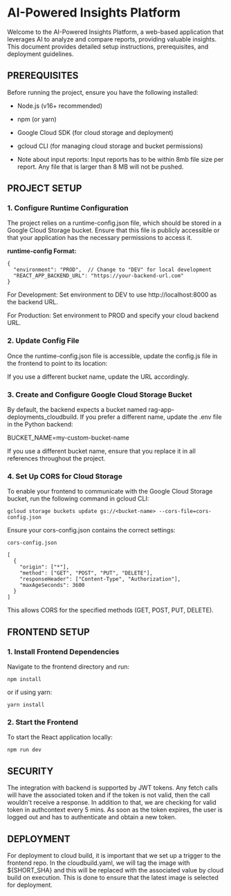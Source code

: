 # AI-Powered Insights Platform

Welcome to the AI-Powered Insights Platform, a web-based application that leverages AI to analyze and compare reports, providing valuable insights. This document provides detailed setup instructions, prerequisites, and deployment guidelines.

## PREREQUISITES

Before running the project, ensure you have the following installed:

- Node.js (v16+ recommended)

- npm (or yarn)

- Google Cloud SDK (for cloud storage and deployment)

- gcloud CLI (for managing cloud storage and bucket permissions)

- Note about input reports: Input reports has to be within 8mb file size per report. Any file that is larger than 8 MB will not be pushed.

## PROJECT SETUP

### 1. Configure Runtime Configuration

The project relies on a runtime-config.json file, which should be stored in a Google Cloud Storage bucket. Ensure that this file is publicly accessible or that your application has the necessary permissions to access it.

**runtime-config Format:** 

```
{
  "environment": "PROD",  // Change to "DEV" for local development
  "REACT_APP_BACKEND_URL": "https://your-backend-url.com"
}
```

For Development: Set environment to DEV to use http://localhost:8000 as the backend URL.

For Production: Set environment to PROD and specify your cloud backend URL.

### 2. Update Config File

Once the runtime-config.json file is accessible, update the config.js file in the frontend to point to its location:

If you use a different bucket name, update the URL accordingly.

### 3. Create and Configure Google Cloud Storage Bucket

By default, the backend expects a bucket named rag-app-deployments_cloudbuild. If you prefer a different name, update the .env file in the Python backend:

BUCKET_NAME=my-custom-bucket-name

If you use a different bucket name, ensure that you replace it in all references throughout the project.

### 4. Set Up CORS for Cloud Storage

To enable your frontend to communicate with the Google Cloud Storage bucket, run the following command in gcloud CLI:

```
gcloud storage buckets update gs://<bucket-name> --cors-file=cors-config.json
```

Ensure your cors-config.json contains the correct settings:

```
cors-config.json

[
  {
    "origin": ["*"],
    "method": ["GET", "POST", "PUT", "DELETE"],
    "responseHeader": ["Content-Type", "Authorization"],
    "maxAgeSeconds": 3600
  }
]
```

This allows CORS for the specified methods (GET, POST, PUT, DELETE).

## FRONTEND SETUP

### 1. Install Frontend Dependencies

Navigate to the frontend directory and run:

```
npm install

```
or if using yarn:

```
yarn install
```

### 2. Start the Frontend

To start the React application locally:

```
npm run dev
```

## SECURITY

The integration with backend is supported by JWT tokens. Any fetch calls will have the associated token and if the token is not valid, then the call wouldn't receive a response. In addition to that, we are checking for valid token in authcontext every 5 mins. As soon as the token expires, the user is logged out and has to authenticate and obtain a new token.

## DEPLOYMENT

For deployment to cloud build, it is important that we set up a trigger to the frontend repo. In the cloudbuild.yaml, we will tag the image with ${SHORT_SHA} and this will be replaced with the associated value by cloud build on execution. This is done to ensure that the latest image is selected for deployment.
